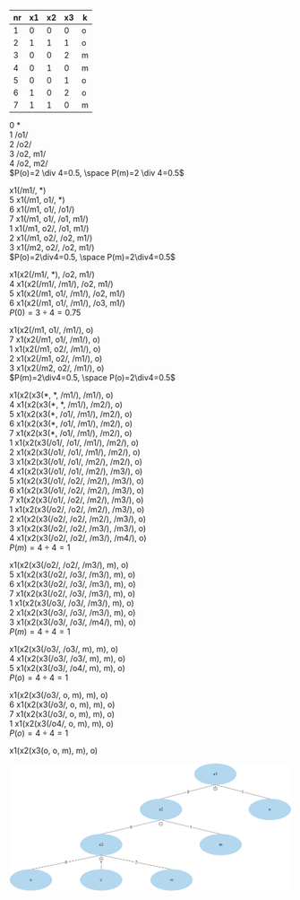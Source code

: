 | nr | x1 | x2 | x3 | k |
|-|-|-|-|-|
| 1 | 0 | 0 | 0 | o |
| 2 | 1 | 1 | 1 | o |
| 3 | 0 | 0 | 2 | m |
| 4 | 0 | 1 | 0 | m |
| 5 | 0 | 0 | 1 | o |
| 6 | 1 | 0 | 2 | o |
| 7 | 1 | 1 | 0 | m |

0 \*  
1 /o1/  
2 /o2/  
3 /o2, m1/  
4 /o2, m2/   
$P(o)=2 \div 4=0.5,  \space P(m)=2 \div 4=0.5$  
  
x1(/m1/, \*)  
5 x1(/m1, o1/, \*)  
6 x1(/m1, o1/, /o1/)  
7 x1(/m1, o1/, /o1, m1/)  
1 x1(/m1, o2/, /o1, m1/)  
2 x1(/m1, o2/, /o2, m1/)  
3 x1(/m2, o2/, /o2, m1/)  
$P(o)=2\div4=0.5, \space P(m)=2\div4=0.5$

x1(x2(/m1/, \*), /o2, m1/)  
4 x1(x2(/m1/, /m1/), /o2, m1/)   
5 x1(x2(/m1, o1/, /m1/), /o2, m1/)   
6 x1(x2(/m1, o1/, /m1/), /o3, m1/)  
$P(0)=3\div4=0.75$

x1(x2(/m1, o1/, /m1/), o)  
7 x1(x2(/m1, o1/, /m1/), o)  
1 x1(x2(/m1, o2/, /m1/), o)  
2 x1(x2(/m1, o2/, /m1/), o)  
3 x1(x2(/m2, o2/, /m1/), o)  
$P(m)=2\div4=0.5,  \space P(o)=2\div4=0.5$  

x1(x2(x3(\*, \*, /m1/), /m1/), o)   
4 x1(x2(x3(\*, \*, /m1/), /m2/), o)  
5 x1(x2(x3(\*, /o1/, /m1/), /m2/), o)  
6 x1(x2(x3(\*, /o1/, /m1/), /m2/), o)  
7 x1(x2(x3(\*, /o1/, /m1/), /m2/), o)  
1 x1(x2(x3(/o1/, /o1/, /m1/), /m2/), o)  
2 x1(x2(x3(/o1/, /o1/, /m1/), /m2/), o)  
3 x1(x2(x3(/o1/, /o1/, /m2/), /m2/), o)  
4 x1(x2(x3(/o1/, /o1/, /m2/), /m3/), o)  
5 x1(x2(x3(/o1/, /o2/, /m2/), /m3/), o)  
6 x1(x2(x3(/o1/, /o2/, /m2/), /m3/), o)  
7 x1(x2(x3(/o1/, /o2/, /m2/), /m3/), o)  
1 x1(x2(x3(/o2/, /o2/, /m2/), /m3/), o)  
2 x1(x2(x3(/o2/, /o2/, /m2/), /m3/), o)  
3 x1(x2(x3(/o2/, /o2/, /m3/), /m3/), o)  
4 x1(x2(x3(/o2/, /o2/, /m3/), /m4/), o)  
$P(m)=4\div4=1$  

x1(x2(x3(/o2/, /o2/, /m3/), m), o)  
5 x1(x2(x3(/o2/, /o3/, /m3/), m), o)  
6 x1(x2(x3(/o2/, /o3/, /m3/), m), o)  
7 x1(x2(x3(/o2/, /o3/, /m3/), m), o)  
1 x1(x2(x3(/o3/, /o3/, /m3/), m), o)  
2 x1(x2(x3(/o3/, /o3/, /m3/), m), o)  
3 x1(x2(x3(/o3/, /o3/, /m4/), m), o)  
$P(m)=4\div4=1$  

x1(x2(x3(/o3/, /o3/, m), m), o)  
4 x1(x2(x3(/o3/, /o3/, m), m), o)  
5 x1(x2(x3(/o3/, /o4/, m), m), o)  
$P(o)=4\div4=1$  

x1(x2(x3(/o3/, o, m), m), o)  
6 x1(x2(x3(/o3/, o, m), m), o)  
7 x1(x2(x3(/o3/, o, m), m), o)  
1 x1(x2(x3(/o4/, o, m), m), o)  
$P(o)=4\div4=1$  

x1(x2(x3(o, o, m), m), o)  

![tree](tree.png)